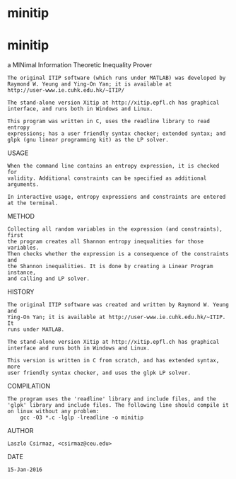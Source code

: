 # minitip
minitip 
=======

a MINimal Information Theoretic Inequality Prover

    The original ITIP software (which runs under MATLAB) was developed by
    Raymond W. Yeung and Ying-On Yan; it is available at
    http://user-www.ie.cuhk.edu.hk/~ITIP/

    The stand-alone version Xitip at http://xitip.epfl.ch has graphical
    interface, and runs both in Windows and Linux.

    This program was written in C, uses the readline library to read entropy
    expressions; has a user friendly syntax checker; extended syntax; and
    glpk (gnu linear programming kit) as the LP solver.

USAGE

    When the command line contains an entropy expression, it is checked for
    validity. Additional constraints can be specified as additional arguments.
    
    In interactive usage, entropy expressions and constraints are entered
    at the terminal.

METHOD

    Collecting all random variables in the expression (and constraints), first
    the program creates all Shannon entropy inequalities for those variables.
    Then checks whether the expression is a consequence of the constraints and
    the Shannon inequalities. It is done by creating a Linear Program instance,
    and calling and LP solver.

HISTORY

    The original ITIP software was created and written by Raymond W. Yeung and
    Ying-On Yan; it is available at http://user-www.ie.cuhk.edu.hk/~ITIP. It
    runs under MATLAB.

    The stand-alone version Xitip at http://xitip.epfl.ch has graphical
    interface and runs both in Windows and Linux.

    This version is written in C from scratch, and has extended syntax, more
    user friendly syntax checker, and uses the glpk LP solver.

COMPILATION

    The program uses the 'readline' library and include files, and the
    'glpk' library and include files. The following line should compile it
    on linux without any problem:
        gcc -O3 *.c -lglp -lreadline -o minitip

AUTHOR

    Laszlo Csirmaz, <csirmaz@ceu.edu>

DATE

    15-Jan-2016

